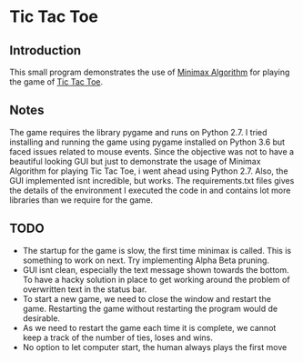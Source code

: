 # Tic Tac Toe


## Introduction

This small program demonstrates the use of [Minimax Algorithm](https://en.wikipedia.org/wiki/Minimax) for playing the game of [Tic Tac Toe](https://en.wikipedia.org/wiki/Tic-tac-toe).


## Notes
The game requires the library pygame and runs on Python 2.7. I tried installing and running the game using pygame installed on Python 3.6 but faced issues related to mouse events. Since the objective was not to have a beautiful looking GUI but just to demonstrate the usage of Minimax Algorithm for playing Tic Tac Toe, i went ahead using Python 2.7. Also, the GUI implemented isnt incredible, but works. The requirements.txt files gives the details of the environment I executed the code in and contains lot more libraries than we require for the game.


## TODO

- The startup for the game is slow, the first time minimax is called. This is something to work on next. Try implementing Alpha Beta pruning.
- GUI isnt clean, especially the text message shown towards the bottom. To have a hacky solution in place to get working around the problem of overwritten text in the status bar.
- To start a new game, we need to close the window and restart the game. Restarting the game without restarting the program would de desirable.
- As we need to restart the game each time it is complete, we cannot keep a track of the number of ties, loses and wins.  
- No option to let computer start, the human always plays the first move 